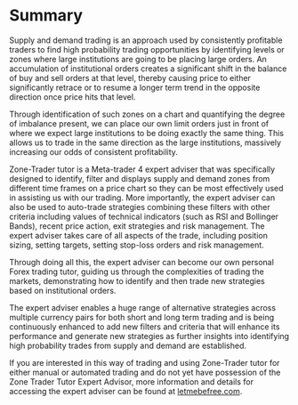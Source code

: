 # Summary

Supply and demand trading is an approach used by consistently profitable traders to find high probability trading opportunities by identifying levels or zones where large institutions are going to be placing large orders. An accumulation of institutional orders creates a significant shift in the balance of buy and sell orders at that level, thereby causing price to either significantly retrace or to resume a longer term trend in the opposite direction once price hits that level.

Through identification of such zones on a chart and quantifying the degree of imbalance present, we can place our own limit orders just in front of where we expect large institutions to be doing exactly the same thing. This allows us to trade in the same direction as the large institutions, massively increasing our odds of consistent profitability.

Zone-Trader tutor is a Meta-trader 4 expert adviser that was specifically designed to identify, filter and displays supply and demand zones from different time frames on a price chart so they can be most effectively used in assisting us with our trading. More importantly, the expert adviser can also be used to auto-trade strategies combining these filters with other criteria including values of technical indicators \(such as RSI and Bollinger Bands\), recent price action, exit strategies and risk management. The expert adviser takes care of all aspects of the trade, including position sizing, setting targets, setting stop-loss orders and risk management.

Through doing all this, the expert adviser can become our own personal Forex trading tutor, guiding us through the complexities of trading the markets, demonstrating how to identify and then trade new strategies based on institutional orders.

The expert adviser enables a huge range of alternative strategies across multiple currency pairs for both short and long term trading and is being continuously enhanced to add new filters and criteria that will enhance its performance and generate new strategies as further insights into identifying high probability trades from supply and demand are established.

If you are interested in this way of trading and using Zone-Trader tutor for either manual or automated trading and do not yet have possession of the Zone Trader Tutor Expert Advisor, more information and details for accessing the expert adviser can be found at [letmebefree.com](https://github.com/letmebefree/zonetradingmanual/tree/080b19254c769e27ad38549ba82e78f21490c7ca/www.letmebefree.com).

